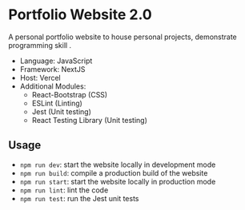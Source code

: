 # Portfolio Website 2.0

A personal portfolio website to house personal projects, demonstrate programming skill .

- Language: JavaScript
- Framework: NextJS
- Host: Vercel
- Additional Modules:
    - React-Bootstrap (CSS)
    - ESLint (Linting)
    - Jest (Unit testing)
    - React Testing Library (Unit testing)

## Usage

- `npm run dev`: start the website locally in development mode
- `npm run build`: compile a production build of the website
- `npm run start`: start the website locally in production mode
- `npm run lint`: lint the code
- `npm run test`: run the Jest unit tests
